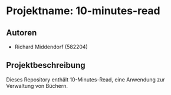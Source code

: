 # Projektname: 10-minutes-read

## Autoren
- Richard Middendorf (582204)

## Projektbeschreibung
Dieses Repository enthält 10-Minutes-Read, eine Anwendung zur Verwaltung von Büchern. 
